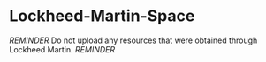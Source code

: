 # Lockheed-Martin-Space
*REMINDER* Do not upload any resources that were obtained through Lockheed Martin. *REMINDER*
